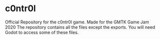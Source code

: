 # c0ntr0l
Official Repository for the c0ntr0l game. Made for the GMTK Game Jam 2020 
The repository contains all the files except the exports. You will need Godot to access some of these files.
